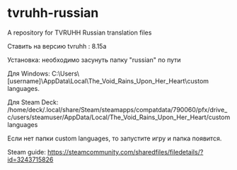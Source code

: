 # tvruhh-russian
A repository for TVRUHH Russian translation files	

Ставить на версию tvruhh : 8.15a

Установка: необходимо засунуть папку "russian" по пути 

Для Windows: C:\Users\\[username]\AppData\Local\The_Void_Rains_Upon_Her_Heart\custom languages.

Для Steam Deck: /home/deck/.local/share/Steam/steamapps/compatdata/790060/pfx/drive_c/users/steamuser/AppData/Local/The_Void_Rains_Upon_Her_Heart/custom languages

Если нет папки custom languages, то запустите игру и папка появится.

Steam guide: https://steamcommunity.com/sharedfiles/filedetails/?id=3243715826                                                                 
